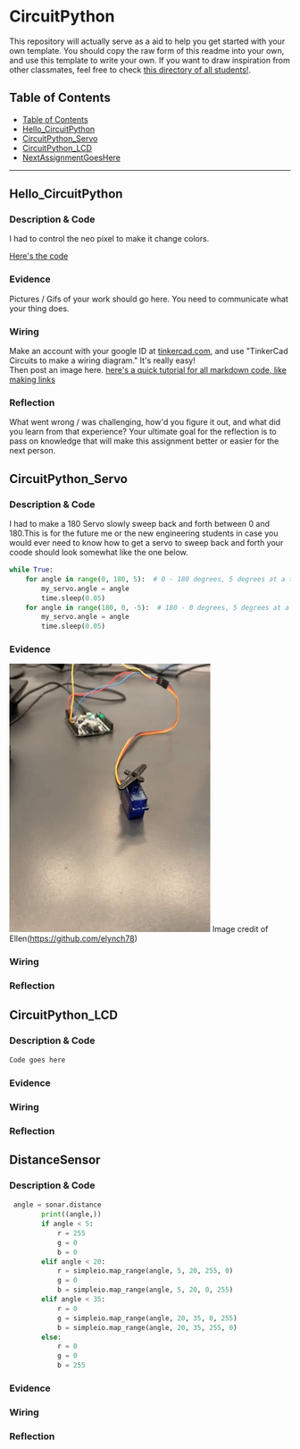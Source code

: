 # CircuitPython
This repository will actually serve as a aid to help you get started with your own template.  You should copy the raw form of this readme into your own, and use this template to write your own.  If you want to draw inspiration from other classmates, feel free to check [this directory of all students!](https://github.com/chssigma/Class_Accounts).
## Table of Contents
* [Table of Contents](#TableOfContents)
* [Hello_CircuitPython](#Hello_CircuitPython)
* [CircuitPython_Servo](#CircuitPython_Servo)
* [CircuitPython_LCD](#CircuitPython_LCD)
* [NextAssignmentGoesHere](#NextAssignment)
---

## Hello_CircuitPython

### Description & Code
I had to control the neo pixel to make it change colors.

[Here's the code](https://github.com/Devon128/CircuitPython/blob/main/HelloCircuitPython.py)


### Evidence
Pictures / Gifs of your work should go here.  You need to communicate what your thing does.

### Wiring
Make an account with your google ID at [tinkercad.com](https://www.tinkercad.com/learn/circuits), and use "TinkerCad Circuits to make a wiring diagram."  It's really easy!  
Then post an image here.   [here's a quick tutorial for all markdown code, like making links](https://guides.github.com/features/mastering-markdown/)

### Reflection
What went wrong / was challenging, how'd you figure it out, and what did you learn from that experience?  Your ultimate goal for the reflection is to pass on knowledge that will make this assignment better or easier for the next person.




## CircuitPython_Servo

### Description & Code

I had to make a 180 Servo slowly sweep back and forth between 0 and 180.This is for the future me or the new engineering students in case you would ever need to know how to get a servo to sweep back and forth your coode should look somewhat like the one below.

```python
while True:
    for angle in range(0, 180, 5):  # 0 - 180 degrees, 5 degrees at a time.
        my_servo.angle = angle
        time.sleep(0.05)
    for angle in range(180, 0, -5):  # 180 - 0 degrees, 5 degrees at a time.
        my_servo.angle = angle
        time.sleep(0.05)

```

### Evidence
![description](https://github.com/elynch78/Metro-Express/blob/main/Images/gif-servo.gif?raw=true)
Image credit of Ellen(https://github.com/elynch78)
### Wiring

### Reflection




## CircuitPython_LCD

### Description & Code

```python
Code goes here

```

### Evidence

### Wiring

### Reflection





## DistanceSensor

### Description & Code

```python
 angle = sonar.distance
        print((angle,))
        if angle < 5:
            r = 255
            g = 0
            b = 0
        elif angle < 20:
            r = simpleio.map_range(angle, 5, 20, 255, 0)
            g = 0
            b = simpleio.map_range(angle, 5, 20, 0, 255)
        elif angle < 35:
            r = 0
            g = simpleio.map_range(angle, 20, 35, 0, 255)
            b = simpleio.map_range(angle, 20, 35, 255, 0)
        else:
            r = 0
            g = 0
            b = 255

```

### Evidence

### Wiring

### Reflection
